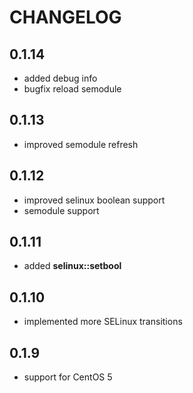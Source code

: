 # CHANGELOG

## 0.1.14

* added debug info
* bugfix reload semodule

## 0.1.13

* improved semodule refresh

## 0.1.12

* improved selinux boolean support
* semodule support

## 0.1.11

* added **selinux::setbool**

## 0.1.10

* implemented more SELinux transitions

## 0.1.9

* support for CentOS 5
